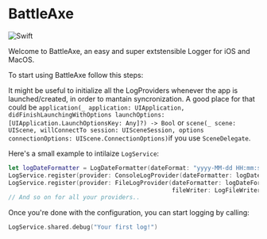 # BattleAxe

![Swift](https://github.com/aliaslab-1984/BattleAxe/workflows/Swift/badge.svg)

Welcome to BattleAxe, an easy and super extstensible Logger for iOS and MacOS.

To start using BattleAxe follow this steps:

It might be useful to initialize all the LogProviders whenever the app is launched/created, in order to mantain syncronization.
A good place for that could be `application(_ application: UIApplication, didFinishLaunchingWithOptions launchOptions: [UIApplication.LaunchOptionsKey: Any]?) -> Bool` or `scene(_ scene: UIScene, willConnectTo session: UISceneSession, options connectionOptions: UIScene.ConnectionOptions)`if you use `SceneDelegate`.

Here's a small example to intilaize `LogService`:
``` swift
let logDateFormatter = LogDateFormatter(dateFormat: "yyyy-MM-dd HH:mm:ssSSS")
LogService.register(provider: ConsoleLogProvider(dateFormatter: logDateFormatter))
LogService.register(provider: FileLogProvider(dateFormatter: logDateFormatter,
                                              fileWriter: LogFileWriter(filePath: "~/logs.log")))
// And so on for all your providers..
```

Once you're done with the configuration, you can start logging by calling:

``` swift
LogService.shared.debug("Your first log!")
```
